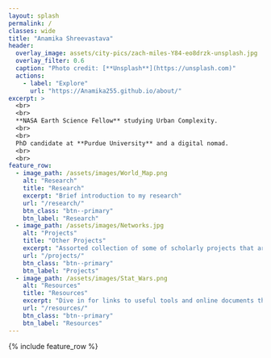 ```yaml
---
layout: splash
permalink: /
classes: wide
title: "Anamika Shreevastava"
header:
  overlay_image: assets/city-pics/zach-miles-Y84-eo8drzk-unsplash.jpg
  overlay_filter: 0.6
  caption: "Photo credit: [**Unsplash**](https://unsplash.com)"
  actions:
    - label: "Explore"
      url: "https://Anamika255.github.io/about/"
excerpt: >
  <br>
  <br>
  **NASA Earth Science Fellow** studying Urban Complexity.
  <br>
  <br>
  PhD candidate at **Purdue University** and a digital nomad.
  <br>  
  <br>
feature_row:
  - image_path: /assets/images/World_Map.png
    alt: "Research"
    title: "Research"
    excerpt: "Brief introduction to my research"
    url: "/research/"
    btn_class: "btn--primary"
    btn_label: "Research"
  - image_path: /assets/images/Networks.jpg
    alt: "Projects"
    title: "Other Projects"
    excerpt: "Assorted collection of some of scholarly projects that aren't published"
    url: "/projects/"
    btn_class: "btn--primary"
    btn_label: "Projects"
  - image_path: /assets/images/Stat_Wars.png
    alt: "Resources"
    title: "Resources"
    excerpt: "Dive in for links to useful tools and online documents that I have curated over the years"
    url: "/resources/"
    btn_class: "btn--primary"
    btn_label: "Resources"
---
```


{% include feature_row %}

<!--
# Hello there! I am a PhD student at [Purdue University](https://www.purdue.edu/). This is my website under construction. Should be up and running by October 1st.

-->
